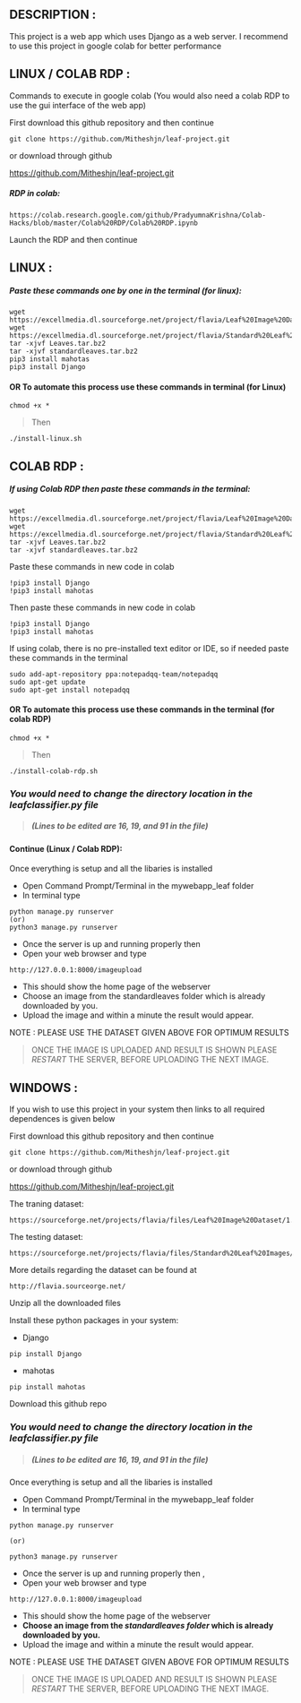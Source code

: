 ## DESCRIPTION :

This project is a web app which uses Django as a web server.
I recommend to use this project in google colab for better performance

## LINUX / COLAB RDP :

Commands to execute in google colab
(You would also need a colab RDP to use the gui interface of the web app)

First download this github repository and then continue
```
git clone https://github.com/Mitheshjn/leaf-project.git
```
or download through github

https://github.com/Mitheshjn/leaf-project.git


##### RDP in colab:
```
https://colab.research.google.com/github/PradyumnaKrishna/Colab-Hacks/blob/master/Colab%20RDP/Colab%20RDP.ipynb
```
Launch the RDP and then continue

## LINUX :
##### Paste these commands one by one in the terminal (for linux):
```
wget https://excellmedia.dl.sourceforge.net/project/flavia/Leaf%20Image%20Dataset/1.0/Leaves.tar.bz2
wget https://excellmedia.dl.sourceforge.net/project/flavia/Standard%20Leaf%20Images/0.1/standardleaves.tar.bz2
tar -xjvf Leaves.tar.bz2
tar -xjvf standardleaves.tar.bz2
pip3 install mahotas
pip3 install Django
```
#### OR To automate this process use these commands in terminal (for Linux)
```
chmod +x *
```
> Then
```
./install-linux.sh
```
## COLAB RDP :
##### If using Colab RDP then paste these commands in the terminal:
```
wget https://excellmedia.dl.sourceforge.net/project/flavia/Leaf%20Image%20Dataset/1.0/Leaves.tar.bz2
wget https://excellmedia.dl.sourceforge.net/project/flavia/Standard%20Leaf%20Images/0.1/standardleaves.tar.bz2
tar -xjvf Leaves.tar.bz2
tar -xjvf standardleaves.tar.bz2
```
Paste these commands in new code in colab 
```
!pip3 install Django
!pip3 install mahotas
```
Then paste these commands in new code in colab 
```
!pip3 install Django
!pip3 install mahotas
```
If using colab, there is no pre-installed text editor or IDE, so if needed paste these commands in the terminal
```
sudo add-apt-repository ppa:notepadqq-team/notepadqq
sudo apt-get update
sudo apt-get install notepadqq
```
#### OR To automate this process use these commands in the terminal (for colab RDP)
```
chmod +x *
```
> Then
```
./install-colab-rdp.sh
```

### ***You would need to change the directory location in the leafclassifier.py file***
> ##### ***(Lines to be edited are 16, 19, and 91 in the file)***

#### Continue (Linux / Colab RDP):
Once everything is setup and all the libaries is installed

* Open Command Prompt/Terminal in the mywebapp_leaf folder
* In terminal type 
```
python manage.py runserver
(or)
python3 manage.py runserver
```
* Once the server is up and running properly then 
* Open your web browser and type 
```
http://127.0.0.1:8000/imageupload
```
* This should show the home page of the webserver
* Choose an image from the standardleaves folder which is already downloaded by you.
* Upload the image and within a minute the result would appear.

NOTE : PLEASE USE THE DATASET GIVEN ABOVE FOR OPTIMUM RESULTS 
> ONCE THE IMAGE IS UPLOADED AND RESULT IS SHOWN PLEASE _RESTART_ THE SERVER, BEFORE UPLOADING THE NEXT IMAGE.

## WINDOWS :

If you wish to use this project in your system then links to all required dependences is given below

First download this github repository and then continue
```
git clone https://github.com/Mitheshjn/leaf-project.git
```
or download through github

https://github.com/Mitheshjn/leaf-project.git

The traning dataset:
```
https://sourceforge.net/projects/flavia/files/Leaf%20Image%20Dataset/1.0/Leaves.tar.bz2/download
```
The testing dataset:
```
https://sourceforge.net/projects/flavia/files/Standard%20Leaf%20Images/0.1/standardleaves.tar.bz2/download
```
More details regarding the dataset can be found at 
```
http://flavia.sourceorge.net/
```
Unzip all the downloaded files

Install these python packages in your system:
* Django 
```
pip install Django
```
* mahotas
```
pip install mahotas
```
Download this github repo

### ***You would need to change the directory location in the leafclassifier.py file***
> ##### ***(Lines to be edited are 16, 19, and 91 in the file)***

Once everything is setup and all the libaries is installed

* Open Command Prompt/Terminal in the mywebapp_leaf folder
* In terminal type 
```
python manage.py runserver

(or)

python3 manage.py runserver
```
* Once the server is up and running properly then ,
* Open your web browser and type 
```
http://127.0.0.1:8000/imageupload
```
* This should show the home page of the webserver
* **Choose an image from the _standardleaves folder_ which is already downloaded by you.**
* Upload the image and within a minute the result would appear.

NOTE : PLEASE USE THE DATASET GIVEN ABOVE FOR OPTIMUM RESULTS 
> ONCE THE IMAGE IS UPLOADED AND RESULT IS SHOWN PLEASE _RESTART_ THE SERVER, BEFORE UPLOADING THE NEXT IMAGE.
